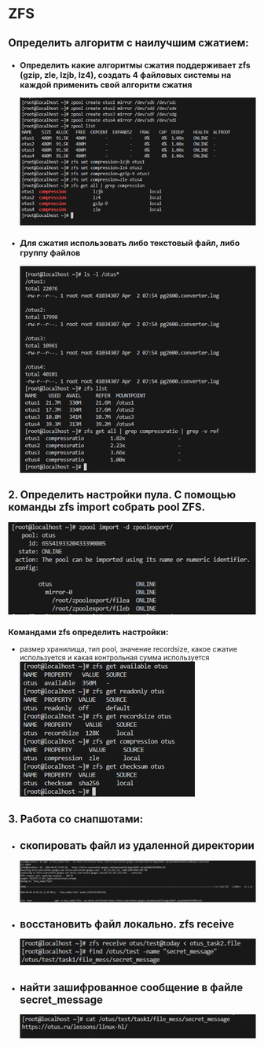 # ZFS
## Определить алгоритм с наилучшим сжатием:
* ### Определить какие алгоритмы сжатия поддерживает zfs (gzip, zle, lzjb, lz4), cоздать 4 файловых системы на каждой применить свой алгоритм сжатия
  ![1](https://github.com/keeper521/otus_linux/blob/main/lessons/ZFS/file/gzip%2C%20zle%2C%20lzjb%2C%20lz4.JPG) 
* ### Для сжатия использовать либо текстовый файл, либо группу файлов
  ![download](https://github.com/keeper521/otus_linux/blob/main/lessons/ZFS/file/download.JPG)  
## 2. Определить настройки пула. С помощью команды zfs import собрать pool ZFS. 
  ![import](https://github.com/keeper521/otus_linux/blob/main/lessons/ZFS/file/import.JPG) 
### Командами zfs определить настройки:  
* размер хранилища, тип pool, значение recordsize, какое сжатие используется и
  какая контрольная сумма используется
  ![detail](https://github.com/keeper521/otus_linux/blob/main/lessons/ZFS/file/detail.JPG)  
## 3. Работа со снапшотами:
* ## скопировать файл из удаленной директории
  ![copy](https://github.com/keeper521/otus_linux/blob/main/lessons/ZFS/file/copy.JPG)  
* ## восстановить файл локально. zfs receive
  ![restore](https://github.com/keeper521/otus_linux/blob/main/lessons/ZFS/file/restore.JPG)  
* ## найти зашифрованное сообщение в файле secret_message
  ![secret](https://github.com/keeper521/otus_linux/blob/main/lessons/ZFS/file/secret.JPG)  
